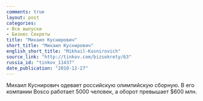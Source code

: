 ```yaml
---
comments: true
layout: post
categories:
- Все выпуски
- Бизнес Секреты
title: "Михаил Куснирович"
short_title: "Михаил Куснирович"
english_short_title: "Mikhail-Kusnirovich"
source_link: "http://tinkov.com/bizsekrety/63"
russia_id: "tinkov_11437"
date_publication: "2010-12-27"
---
```

Михаил Куснирович одевает российскую олимпийскую сборную. В его компании Bosco работает 5000 человек, а оборот превышает $600 млн.
